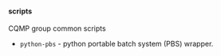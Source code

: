 #### scripts
CQMP group common scripts

- `python-pbs` - python portable batch system (PBS) wrapper.
